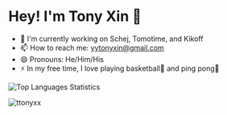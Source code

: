 # Hey! I'm **Tony Xin** 👋

- 🔭 I'm currently working on Schej, Tomotime, and Kikoff
- 📫 How to reach me: yytonyxin@gmail.com
- 😄 Pronouns: He/Him/His
- ⚡ In my free time, I love playing basketball🏀 and ping pong🏓

<!--![ttonyxx's GitHub stats](https://github-readme-stats.vercel.app/api?username=ttonyxx&show_icons=true&theme=dark&count_private=true)-->

![Top Languages Statistics](https://github-readme-stats.vercel.app/api/top-langs/?username=ttonyxx&theme=dark) 

<img src="https://komarev.com/ghpvc/?username=ttonyxx" alt="ttonyxx" /> </p>

<!--
**TtonyxX/TtonyxX** is a ✨ _special_ ✨ repository because its `README.md` (this file) appears on your GitHub profile.

Here are some ideas to get you started:

- 🔭 I’m currently working on ...
- 🌱 I’m currently learning ...
- 👯 I’m looking to collaborate on ...
- 🤔 I’m looking for help with ...
- 💬 Ask me about ...
- 📫 How to reach me: ...
- 😄 Pronouns: ...
- ⚡ Fun fact: ...
-->
